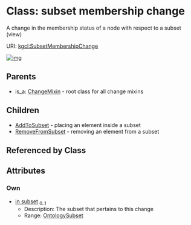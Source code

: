 
# Class: subset membership change


A change in the membership status of a node with respect to a subset (view)

URI: [kgcl:SubsetMembershipChange](http://w3id.org/kgcl_schema/SubsetMembershipChange)


[![img](https://yuml.me/diagram/nofunky;dir:TB/class/[OntologySubset]<in%20subset%200..1-++[SubsetMembershipChange],[SubsetMembershipChange]^-[RemoveFromSubset],[SubsetMembershipChange]^-[AddToSubset],[ChangeMixin]^-[SubsetMembershipChange],[RemoveFromSubset],[OntologySubset],[ChangeMixin],[AddToSubset])](https://yuml.me/diagram/nofunky;dir:TB/class/[OntologySubset]<in%20subset%200..1-++[SubsetMembershipChange],[SubsetMembershipChange]^-[RemoveFromSubset],[SubsetMembershipChange]^-[AddToSubset],[ChangeMixin]^-[SubsetMembershipChange],[RemoveFromSubset],[OntologySubset],[ChangeMixin],[AddToSubset])

## Parents

 *  is_a: [ChangeMixin](ChangeMixin.md) - root class for all change mixins

## Children

 * [AddToSubset](AddToSubset.md) - placing an element inside a subset
 * [RemoveFromSubset](RemoveFromSubset.md) - removing an element from a subset

## Referenced by Class


## Attributes


### Own

 * [in subset](in_subset.md)  <sub>0..1</sub>
     * Description: The subset that pertains to this change
     * Range: [OntologySubset](OntologySubset.md)
